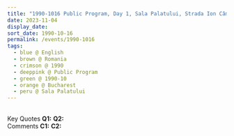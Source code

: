 ```yaml
---
title: "1990-1016 Public Program, Day 1, Sala Palatului, Strada Ion Câmpineanu 28, Bucharest, Romania"
date: 2023-11-04
display_date: 
sort_date: 1990-10-16
permalink: /events/1990-1016
tags:
  - blue @ English
  - brown @ Romania
  - crimson @ 1990
  - deeppink @ Public Program
  - green @ 1990-10
  - orange @ Bucharest
  - peru @ Sala Palatului
---
```


<br>

<wave-list>
  <list-title color="DarkSeaGreen" width="55">Key Quotes</list-title>
  <list-item color="BlanchedAlmond" width="280"><b>Q1:</b> <i></i></list-item>
  <list-item color="Lavender" width="280"><b>Q2:</b> <i></i></list-item>
</wave-list>

<br>

<wave-list>
  <list-title color="DarkSeaGreen" width="55">Comments</list-title>
  <list-item color="BlanchedAlmond" width="280"><b>C1:</b> <i></i></list-item>
  <list-item color="Lavender" width="280"><b>C2:</b> <i></i></list-item>
</wave-list>